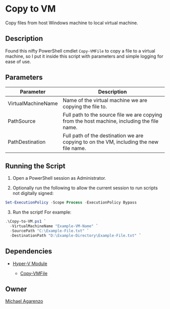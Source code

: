 # Copy to VM

Copy files from host Windows machine to local virtual machine.

## Description

Found this nifty PowerShell cmdlet `Copy-VMFile` to copy a file to a virtual machine, so I put it inside this script with parameters and simple logging for ease of use.

## Parameters

| **Parameter** | **Description** |
| -------------- | --------------- |
| VirtualMachineName | Name of the virtual machine we are copying the file to. |
| PathSource | Full path to the source file we are copying from the host machine, including the file name.  |
| PathDestination | Full path of the destination we are copying to on the VM, including the new file name. |

## Running the Script

1. Open a PowerShell session as Administrator.

2. Optionally run the following to allow the current session to run scripts not digitally signed:

```powershell
Set-ExecutionPolicy -Scope Process -ExecutionPolicy Bypass
```

3. Run the script! For example:

```powershell
.\Copy-to-VM.ps1 `
  -VirtualMachineName "Example-VM-Name" `
  -SourcePath "C:\Example-File.txt" `
  -DestinationPath "D:\Example-Directory\Example-File.txt" `
```

## Dependencies

* [Hyper-V Module](https://docs.microsoft.com/en-us/powershell/module/hyper-v/?view=win10-ps)

  * [Copy-VMFile](https://docs.microsoft.com/en-us/powershell/module/hyper-v/copy-vmfile?view=win10-ps)

## Owner

[Michael Agarenzo](https://linkedin.com/in/magarenzo)
